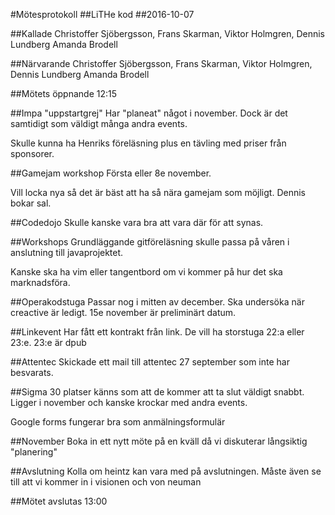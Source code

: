 #Mötesprotokoll
##LiTHe kod
##2016-10-07

##Kallade
Christoffer Sjöbergsson, Frans Skarman, Viktor Holmgren, Dennis Lundberg Amanda Brodell

##Närvarande
Christoffer Sjöbergsson, Frans Skarman, Viktor Holmgren, Dennis Lundberg Amanda Brodell

##Mötets öppnande
12:15

##Impa "uppstartgrej"
Har "planeat" något i november. Dock är det samtidigt som väldigt många andra events. 

Skulle kunna ha Henriks föreläsning plus en tävling med priser från sponsorer.


##Gamejam workshop
Första eller 8e november. 

Vill locka nya så det är bäst att ha så nära gamejam som möjligt. Dennis bokar sal.

##Codedojo
Skulle kanske vara bra att vara där för att synas.

##Workshops
Grundläggande gitföreläsning skulle passa på våren i anslutning till  javaprojektet.

Kanske ska ha vim eller tangentbord om vi kommer på hur det ska marknadsföra.

##Operakodstuga
Passar nog i mitten av december. Ska undersöka när creactive är ledigt. 15e november är preliminärt datum.

##Linkevent
Har fått ett kontrakt från link. De vill ha storstuga 22:a eller 23:e. 23:e är dpub

##Attentec
Skickade  ett  mail till attentec 27 september som  inte har besvarats.

##Sigma
30 platser känns som att  de kommer att ta slut väldigt snabbt. Ligger i november och kanske krockar med
andra events. 

Google forms fungerar bra som anmälningsformulär

##November
Boka in ett nytt möte på en kväll då vi diskuterar långsiktig "planering"

##Avslutning
Kolla om heintz kan vara med på avslutningen. Måste även se till att vi kommer in i visionen och von neuman

##Mötet avslutas
13:00
